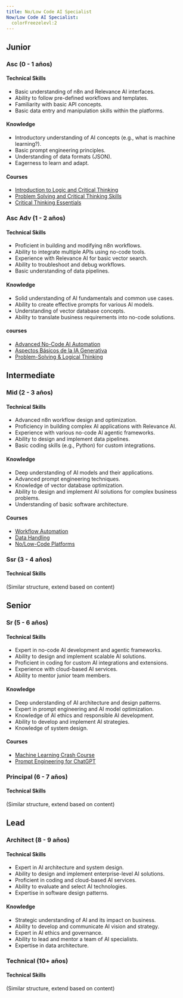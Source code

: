 ```yaml
---
title: No/Low Code AI Specialist
Now/Low Code AI Specialist:
  colorFreezelevl:2
---
```

## Junior
### Asc (0 - 1 años)
#### Technical Skills
- Basic understanding of n8n and Relevance AI interfaces.
- Ability to follow pre-defined workflows and templates.
- Familiarity with basic API concepts.
- Basic data entry and manipulation skills within the platforms.
#### Knowledge
- Introductory understanding of AI concepts (e.g., what is machine learning?).
- Basic prompt engineering principles.
- Understanding of data formats (JSON).
- Eagerness to learn and adapt.
#### Courses
- [Introduction to Logic and Critical Thinking](https://www.edx.org/learn/logic/duke-university-introduction-to-logic-and-critical-thinking)
- [Problem Solving and Critical Thinking Skills](https://alison.com/course/problem-solving-and-critical-thinking-skills)
- [Critical Thinking Essentials](https://www.coursera.org/courses?query=critical%20thinking)

### Asc Adv (1 - 2 años)
#### Technical Skills
- Proficient in building and modifying n8n workflows.
- Ability to integrate multiple APIs using no-code tools.
- Experience with Relevance AI for basic vector search.
- Ability to troubleshoot and debug workflows.
- Basic understanding of data pipelines.
#### Knowledge
- Solid understanding of AI fundamentals and common use cases.
- Ability to create effective prompts for various AI models.
- Understanding of vector database concepts.
- Ability to translate business requirements into no-code solutions.
#### courses
- [Advanced No-Code AI Automation](https://www.linkedin.com/learning/)
- [Aspectos Básicos de la IA Generativa](https://learn.microsoft.com/es-es/training/modules/responsible-ai/)
- [Problem-Solving & Logical Thinking](https://www.open.edu/openlearn/free-courses)
## Intermediate
### Mid (2 - 3 años)
#### Technical Skills
- Advanced n8n workflow design and optimization.
- Proficiency in building complex AI applications with Relevance AI.
- Experience with various no-code AI agentic frameworks.
- Ability to design and implement data pipelines.
- Basic coding skills (e.g., Python) for custom integrations.
#### Knowledge
- Deep understanding of AI models and their applications.
- Advanced prompt engineering techniques.
- Knowledge of vector database optimization.
- Ability to design and implement AI solutions for complex business problems.
- Understanding of basic software architecture.
#### Courses
- [Workflow Automation](https://www.udemy.com/course/process-street-essentials/)
- [Data Handling](https://www.udemy.com/course/introduction-to-algorithms-and-data-structures-in-c/)
- [No/Low-Code Platforms](https://www.classcentral.com/course/udemy-beginners-guide-use-bubble-to-build-an-app-without-coding-68668)

### Ssr (3 - 4 años)
#### Technical Skills
(Similar structure, extend based on content)

## Senior
### Sr (5 - 6 años)
#### Technical Skills
- Expert in no-code AI development and agentic frameworks.
- Ability to design and implement scalable AI solutions.
- Proficient in coding for custom AI integrations and extensions.
- Experience with cloud-based AI services.
- Ability to mentor junior team members.
#### Knowledge
- Deep understanding of AI architecture and design patterns.
- Expert in prompt engineering and AI model optimization.
- Knowledge of AI ethics and responsible AI development.
- Ability to develop and implement AI strategies.
- Knowledge of system design.
#### Courses
- [Machine Learning Crash Course](https://developers.google.com/machine-learning/crash-course)
- [Prompt Engineering for ChatGPT](https://www.mygreatlearning.com/academy/learn-for-free/courses/prompt-engineering-for-chatgpt)

### Principal (6 - 7 años)
#### Technical Skills
(Similar structure, extend based on content)

## Lead
### Architect (8 - 9 años)
#### Technical Skills
- Expert in AI architecture and system design.
- Ability to design and implement enterprise-level AI solutions.
- Proficient in coding and cloud-based AI services.
- Ability to evaluate and select AI technologies.
- Expertise in software design patterns.
#### Knowledge
- Strategic understanding of AI and its impact on business.
- Ability to develop and communicate AI vision and strategy.
- Expert in AI ethics and governance.
- Ability to lead and mentor a team of AI specialists.
- Expertise in data architecture.

### Technical (10+ años)
#### Technical Skills
(Similar structure, extend based on content)